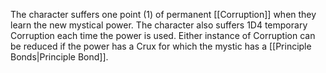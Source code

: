 The character suffers one point (1) of permanent [[Corruption]] when they learn the new mystical power. The character also suffers 1D4 temporary Corruption each time the power is used. Either instance of Corruption can be reduced if the power has a Crux for which the mystic has a [[Principle Bonds|Principle Bond]].